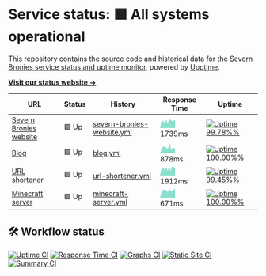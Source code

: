 # Service status: <!--live status--> **🟩 All systems operational**

This repository contains the source code and historical data for the [Severn Bronies service status and uptime monitor](https://severnbronies.github.io/status), powered by [Upptime](https://github.com/upptime/upptime).

[**Visit our status website →**](https://severnbronies.github.io/status)

<!--start: status pages-->
<!-- This summary is generated by Upptime (https://github.com/upptime/upptime) -->
<!-- Do not edit this manually, your changes will be overwritten -->

| URL                                                   | Status | History                                                                                                                 | Response Time                                                                                | Uptime                                                                                                                                                                                                                                                 |
| ----------------------------------------------------- | ------ | ----------------------------------------------------------------------------------------------------------------------- | -------------------------------------------------------------------------------------------- | ------------------------------------------------------------------------------------------------------------------------------------------------------------------------------------------------------------------------------------------------------ |
| [Severn Bronies website](https://severnbronies.co.uk) | 🟩 Up  | [severn-bronies-website.yml](https://github.com/severnbronies/status/commits/master/history/severn-bronies-website.yml) | <img alt="Response time graph" src="./graphs/severn-bronies-website.png" height="20"> 1739ms | [![Uptime 99.78%%](https://img.shields.io/endpoint?url=https%3A%2F%2Fraw.githubusercontent.com%2Fsevernbronies%2Fstatus%2Fmaster%2Fapi%2Fsevern-bronies-website%2Fuptime.json)](https://severnbronies.github.io/status/history/severn-bronies-website) |
| [Blog](https://blog.severnbronies.co.uk)              | 🟩 Up  | [blog.yml](https://github.com/severnbronies/status/commits/master/history/blog.yml)                                     | <img alt="Response time graph" src="./graphs/blog.png" height="20"> 878ms                    | [![Uptime 100.00%%](https://img.shields.io/endpoint?url=https%3A%2F%2Fraw.githubusercontent.com%2Fsevernbronies%2Fstatus%2Fmaster%2Fapi%2Fblog%2Fuptime.json)](https://severnbronies.github.io/status/history/blog)                                    |
| [URL shortener](https://svrnbrn.es)                   | 🟩 Up  | [url-shortener.yml](https://github.com/severnbronies/status/commits/master/history/url-shortener.yml)                   | <img alt="Response time graph" src="./graphs/url-shortener.png" height="20"> 1912ms          | [![Uptime 99.45%%](https://img.shields.io/endpoint?url=https%3A%2F%2Fraw.githubusercontent.com%2Fsevernbronies%2Fstatus%2Fmaster%2Fapi%2Furl-shortener%2Fuptime.json)](https://severnbronies.github.io/status/history/url-shortener)                   |
| [Minecraft server](https://mc.severnbronies.co.uk)    | 🟩 Up  | [minecraft-server.yml](https://github.com/severnbronies/status/commits/master/history/minecraft-server.yml)             | <img alt="Response time graph" src="./graphs/minecraft-server.png" height="20"> 671ms        | [![Uptime 100.00%%](https://img.shields.io/endpoint?url=https%3A%2F%2Fraw.githubusercontent.com%2Fsevernbronies%2Fstatus%2Fmaster%2Fapi%2Fminecraft-server%2Fuptime.json)](https://severnbronies.github.io/status/history/minecraft-server)            |

<!--end: status pages-->

## 🛠️ Workflow status

[![Uptime CI](https://github.com/koj-co/upptime/workflows/Uptime%20CI/badge.svg)](https://github.com/koj-co/upptime/actions?query=workflow%3A%22Uptime+CI%22)
[![Response Time CI](https://github.com/koj-co/upptime/workflows/Response%20Time%20CI/badge.svg)](https://github.com/koj-co/upptime/actions?query=workflow%3A%22Response+Time+CI%22)
[![Graphs CI](https://github.com/koj-co/upptime/workflows/Graphs%20CI/badge.svg)](https://github.com/koj-co/upptime/actions?query=workflow%3A%22Graphs+CI%22)
[![Static Site CI](https://github.com/koj-co/upptime/workflows/Static%20Site%20CI/badge.svg)](https://github.com/koj-co/upptime/actions?query=workflow%3A%22Static+Site+CI%22)
[![Summary CI](https://github.com/koj-co/upptime/workflows/Summary%20CI/badge.svg)](https://github.com/koj-co/upptime/actions?query=workflow%3A%22Summary+CI%22)
